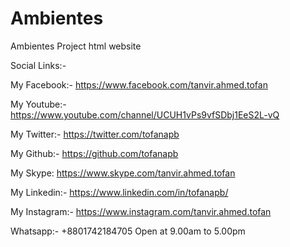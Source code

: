 # Ambientes
Ambientes Project html website



Social Links:- 

My Facebook:- https://www.facebook.com/tanvir.ahmed.tofan

My Youtube:- https://www.youtube.com/channel/UCUH1vPs9vfSDbj1EeS2L-vQ

My Twitter:- https://twitter.com/tofanapb

My Github:- https://github.com/tofanapb

My Skype: https://www.skype.com/tanvir.ahmed.tofan

My Linkedin:- https://www.linkedin.com/in/tofanapb/

My Instagram:- https://www.instagram.com/tanvir.ahmed.tofan

Whatsapp:- +8801742184705 Open at 9.00am to 5.00pm
